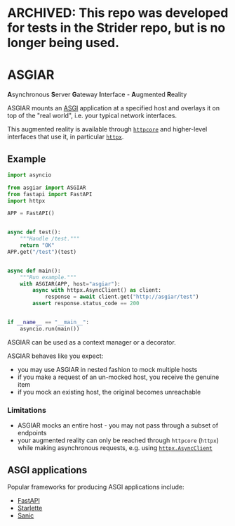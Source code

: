 # ARCHIVED: This repo was developed for tests in the Strider repo, but is no longer being used.

# ASGIAR

**A**synchronous **S**erver **G**ateway **I**nterface - **A**ugmented **R**eality

ASGIAR mounts an [ASGI](https://asgi.readthedocs.io/en/latest/) application at a specified host and overlays it on top of the "real world", i.e. your typical network interfaces.

This augmented reality is available through [`httpcore`](https://github.com/encode/httpcore) and higher-level interfaces that use it, in particular [`httpx`](https://github.com/encode/httpx).

## Example

```python
import asyncio

from asgiar import ASGIAR
from fastapi import FastAPI
import httpx

APP = FastAPI()


async def test():
    """Handle /test."""
    return "OK"
APP.get("/test")(test)


async def main():
    """Run example."""
    with ASGIAR(APP, host="asgiar"):
        async with httpx.AsyncClient() as client:
            response = await client.get("http://asgiar/test")
        assert response.status_code == 200


if __name__ == "__main__":
    asyncio.run(main())
```

ASGIAR can be used as a context manager or a decorator.

ASGIAR behaves like you expect:

* you may use ASGIAR in nested fashion to mock multiple hosts
* if you make a request of an un-mocked host, you receive the genuine item
* if you mock an existing host, the original becomes unreachable

### Limitations

* ASGIAR mocks an entire host -  you may not pass through a subset of endpoints
* your augmented reality can only be reached through `httpcore` (`httpx`) while making asynchronous requests, e.g. using [`httpx.AsyncClient`](https://www.python-httpx.org/async/)

## ASGI applications

Popular frameworks for producing ASGI applications include:

* [FastAPI](https://github.com/tiangolo/fastapi)
* [Starlette](https://github.com/encode/starlette)
* [Sanic](https://github.com/huge-success/sanic)
